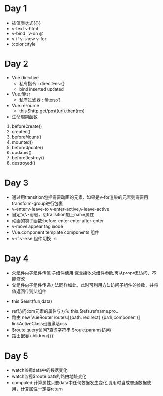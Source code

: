 # Day 1
 + 插值表达式{{}}
 + v-text v-html
 + v-bind : v-on @
 + v-if v-show v-for
 + :color :style
  
# Day 2
 + Vue.directive
   - 私有指令 : direcitves:{}
   - bind   inserted   updated
 + Vue.filter
   - 私有过滤器 : filters:{}
 + Vue.resource
   - this.$http.get/post(url).then(res)
 + 生命周期函数
  1. beforeCreate()
  2. created()
  3. beforeMount()
  4. mounted()
  5. beforeUpdate()
  6. updated()
  7. beforeDestroy()
  8. destroyed()

# Day 3
 + 通过用transition包括需要动画的元素，如果是v-for渲染的元素则需要用transform-group进行包裹
 + v-enter,v-leave-to  v-enter-active,v-leave-active
 + 自定义V-前缀，给transition加上name属性
 + 动画的钩子函数:before-enter enter after-enter
 + v-move appear tag   mode
 + Vue.component   template   components 组件
 + v-if v-else <component>   组件切换 :is

# Day 4
 + 父组件向子组件传值 子组件使用:变量接收父组件参数,再从props里访问，不能修改
 + 父组件向子组件传递方法同样如此，此时可利用方法访问子组件的参数，并将值返回传到父组件
  - this.$emit(fun,data)
 + ref访问dom元素的属性与方法 this.$refs.refname.pro..
 + 路由 new VueRouter  routes:[{path:,redirect},{path,component}] linkActiveClass设置激活css
 + $route.query访问?查询字符串  $route.params访问/
 + 路由嵌套 children:[{}]

# Day 5
 + watch监视data中的数据变化
 + watch监视$route.path的路由地址变化
 + computed:计算属性只要data中任何数据发生变化,调用时当成普通数据使用，计算属性一定要return